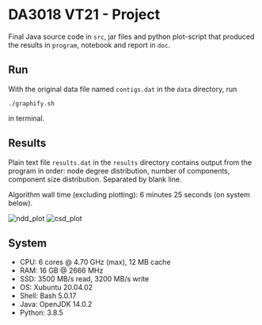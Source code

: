 # DA3018 VT21 - Project

Final Java source code in `src`, jar files and python plot-script that produced
the results in `program`, notebook and report in `doc`.

## Run

With the original data file named `contigs.dat` in the `data` directory, run
```
./graphify.sh
```
in terminal.

## Results

Plain text file `results.dat` in the `results` directory contains output from the program in order: node degree distribution, number of components, component size distribution. Separated by blank line.

Algorithm wall time (excluding plotting): 6 minutes 25 seconds (on system below).

![ndd_plot](https://user-images.githubusercontent.com/59459559/120906848-23370a80-c65d-11eb-9db5-afc51bf328ad.png)
![csd_plot](https://user-images.githubusercontent.com/59459559/120906843-1fa38380-c65d-11eb-92af-cdc1cefc3107.png)

## System

* CPU: 6 cores @ 4.70 GHz (max), 12 MB cache
* RAM: 16 GB @ 2666 MHz
* SSD: 3500 MB/s read, 3200 MB/s write
* OS: Xubuntu 20.04.02
* Shell: Bash 5.0.17
* Java: OpenJDK 14.0.2
* Python: 3.8.5
